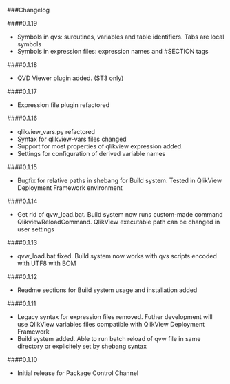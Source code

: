 ###Changelog

####0.1.19

- Symbols in qvs: suroutines, variables and table identifiers. Tabs are local symbols
- Symbols in expression files: expression names and \#SECTION tags

####0.1.18

- QVD Viewer plugin added. (ST3 only)

####0.1.17

- Expression file plugin refactored

####0.1.16

- qlikview_vars.py refactored
- Syntax for qlikview-vars files changed
- Support for most properties of qlikview expression added.
- Settings for configuration of derived variable names 

####0.1.15

- Bugfix for relative paths in shebang for Build system. Tested in QlikView Deployment Framework environment

####0.1.14

- Get rid of qvw_load.bat. Build system now runs custom-made command QlikviewReloadCommand. QlikView executable path can be changed in user settings

####0.1.13

- qvw_load.bat fixed. Build system now works with qvs scripts encoded with UTF8 with BOM

####0.1.12

- Readme sections for  Build system usage and installation added

####0.1.11

- Legacy syntax for expression files removed. Futher development will use QlikView variables files compatible with QlikView Deployment Framework
- Build system added. Able to run batch reload of qvw file in same directory or explicitely set by shebang syntax


####0.1.10

- Initial release for Package Control Channel
